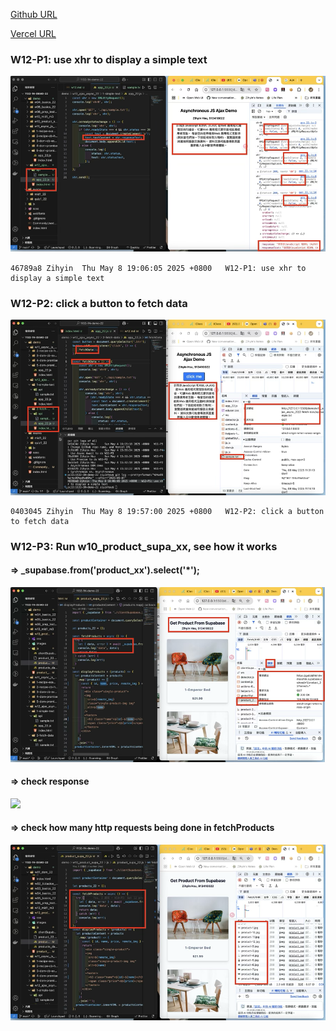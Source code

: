 [Github URL](https://github.com/zihyinhsu/1132-1N-demo-zihyin-22)

[Vercel URL](https://1132-1-n-demo-zihyin-22.vercel.app/)

### W12-P1: use xhr to display a simple text
 
![](img/p1-1.png)

```
46789a8 Zihyin  Thu May 8 19:06:05 2025 +0800   W12-P1: use xhr to display a simple text
```

### W12-P2: click a button to fetch data

![](img/p2-1.png)
 
```
0403045 Zihyin  Thu May 8 19:57:00 2025 +0800   W12-P2: click a button to fetch data
```

### W12-P3: Run w10_product_supa_xx, see how it works
 
#### => \_supabase.from('product_xx').select('\*');

![](img/p3-1.png)
 
#### => check response
![](wimg/p3-2.png)
 
#### => check how many http requests being done in fetchProducts
![](img/p3-3.png)
